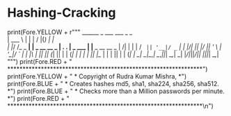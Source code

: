 # Hashing-Cracking

print(Fore.YELLOW + r"""  ______            _              ___  ___ _       _                 
  | ___ \          | |             |  \/  |(_)     | |                
  | |_/ /_   _   __| | _ __  __ _  | .  . | _  ___ | |__   _ __  __ _ 
  |    /| | | | / _` || '__|/ _` | | |\/| || |/ __|| '_ \ | '__|/ _` |
  | |\ \| |_| || (_| || |  | (_| | | |  | || |\__ \| | | || |  | (_| |
  \_| \_|\__,_| \__,_||_|   \__,_| \_|  |_/|_||___/|_| |_||_|   \__,_|
                                                                   """)
print(Fore.RED + "  ****************************************************************")
print(Fore.YELLOW + "  * Copyright of Rudra Kumar Mishra,                             *")
print(Fore.BLUE + "  * Creates hashes md5, sha1, sha224, sha256, sha512.            *")
print(Fore.BLUE + "  * Checks more than a Million passwords per minute.             *")
print(Fore.RED + "  ****************************************************************\n")
